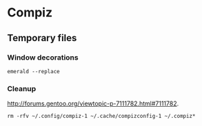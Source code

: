 <!-- -*- coding: utf-8-unix; -*-
     Danil Kutkevich's reference cards <http://kutkevich.org/rc>.
     Copyright (C) 2007, 2008, 2009, 2010 Danil Kutkevich <danil@kutkevich.org>

     This reference cards is licensed under the Creative Commons
     Attribution-Share Alike 3.0 Unported License. To view a copy of this
     license, see the COPYING file or visit
     <http://creativecommons.org/licenses/by-sa/3.0/> or send a letter to
     Creative Commons, 171 Second Street, Suite 300, San Francisco,
     California, 94105, USA. -->

Compiz
======

Temporary files
---------------

### Window decorations

    emerald --replace

### Cleanup

<http://forums.gentoo.org/viewtopic-p-7111782.html#7111782>.

    rm -rfv ~/.config/compiz-1 ~/.cache/compizconfig-1 ~/.compiz*

